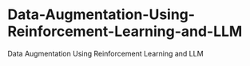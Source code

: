 # Data-Augmentation-Using-Reinforcement-Learning-and-LLM
Data Augmentation Using Reinforcement Learning and LLM
